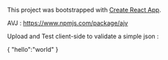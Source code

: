 This project was bootstrapped with [Create React App](https://github.com/facebook/create-react-app).

AVJ : https://www.npmjs.com/package/ajv

Upload and Test client-side to validate a simple json :

{
 "hello":"world"
}
